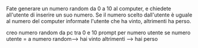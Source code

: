 Fate generare un numero random da 0 a 10 al computer, e chiedete all'utente di inserire un suo numero.
Se il numero scelto dall'utente è uguale al numero del computer informate l'utente che ha vinto, altrimenti ha perso.

creo numero random da pc tra 0 e 10
prompt per numero utente
se numero utente = a numero random--> hai vinto
altrimenti --> hai perso